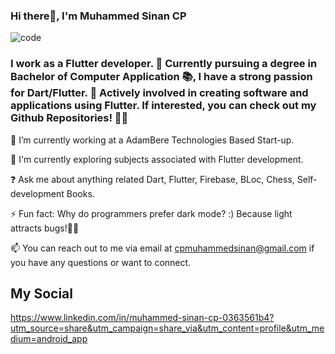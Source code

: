 ### Hi there👋, I'm Muhammed Sinan CP

![code](https://github.com/MUHAMMEDSINANCP/MUHAMMED-SINAN-CP/assets/68960205/17edb6c9-518f-476d-849c-91f3886ac2fa)

 ### I work as a Flutter developer. 🚀 Currently pursuing a degree in Bachelor of Computer Application 📚, I have a strong passion for Dart/Flutter. 💙 Actively involved in creating software and applications using Flutter. If interested, you can check out my Github Repositories! 📱👀
 
🔭 I’m currently working at a AdamBere Technologies Based Start-up.

🌱 I'm currently exploring subjects associated with Flutter development.

❓ Ask me about anything related Dart, Flutter, Firebase, BLoc, Chess, Self-development Books.

⚡ Fun fact: Why do programmers prefer dark mode? :) Because light attracts bugs!😶‍🌫️

 📫 You can reach out to me via email at cpmuhammedsinan@gmail.com if you have any questions or want to connect. 


## My Social

https://www.linkedin.com/in/muhammed-sinan-cp-0363561b4?utm_source=share&utm_campaign=share_via&utm_content=profile&utm_medium=android_app
